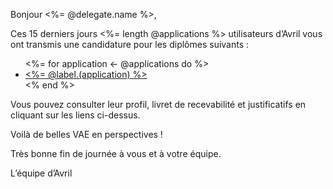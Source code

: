 [SUJET]: # (Vos candidats VAE – Avril – des 15 derniers jours !)

Bonjour <%= @delegate.name %>,

Ces 15 derniers jours <%= length @applications %> utilisateurs d’Avril vous ont transmis une candidature pour les diplômes suivants :

<ul>
  <%= for application <- @applications do %>
    <li><a href="<%= @link.(application) %>"><%= @label.(application) %></a></li>
  <% end %>
</ul>

Vous pouvez consulter leur profil, livret de recevabilité et justificatifs en cliquant sur les liens ci-dessus.

Voilà de belles VAE en perspectives !

Très bonne fin de journée à vous et à votre équipe.

L’équipe d’Avril